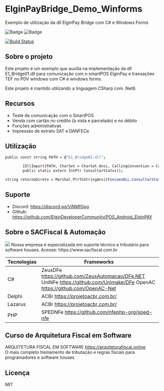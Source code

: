 # ElginPayBridge_Demo_Winforms
Exemplo de utilização da dll ElginPay Bridge com C# e Windows Forms

![Badge](https://img.shields.io/static/v1?label=csharp&message=language&color=blue&style=for-the-badge&logo=csharp)
![Badge](https://img.shields.io/static/v1?label=.net6&message=framework&color=blue&style=for-the-badge&logo=.net)

[![Build Status](https://travis-ci.org/joemccann/dillinger.svg?branch=master)](https://travis-ci.org/joemccann/dillinger)

## Sobre o projeto 
  Este projeto é um exemplo que auxilia na implementação da dll E1_Bridge01.dll para comunicação com o smartPOS ElginPay e transações TEF no PDV windows com C# e windows forms.

Este projeto é mantido utilizando a linguagem CSharp com .Net6. 

## Recursos

- Teste de comunicação com o SmartPOS
- Venda com cartão no crédito (à vista e parcelado) e no débito
- Funções administrativas
- Impressão de extrato SAT e DANFECe


## Utilização
```sh
public const string PATH = @"E1_Bridge01.dll";

        [DllImport(PATH, CharSet = CharSet.Ansi, CallingConvention = CallingConvention.StdCall)]
        public static extern IntPtr ConsultarStatus();

string retornoDireto = Marshal.PtrToStringAnsi(FuncoesDLL.ConsultarStatus());
```

## Suporte

- Discord: https://discord.gg/VjNMfGpg
- Github: https://github.com/ElginDeveloperCommunity/POS_Android_ElginPAY

## Sobre o SACFiscal & Automação
<img src="https://www.sacfiscal.com.br/biosac64.png">
Nossa empresa é especializada em suporte técnico e tributário para software houses.
Acesse: https://www.sacfiscal.com.br

| Tecnologias | Frameworks |
| ------ | ------ |
| C# | ZeusDFe <https://github.com/ZeusAutomacao/DFe.NET> UniNFe <https://github.com/Unimake/DFe> OpenAC <https://github.com/OpenAC-Net> |
| Delphi | ACBr <https://projetoacbr.com.br/> |
| Lazarus | ACBr <https://projetoacbr.com.br/> |
| PHP | SPEDNFe <https://github.com/nfephp-org/sped-nfe> |


## Curso de Arquitetura Fiscal em Software
ARQUITETURA FISCAL EM SOFTWARE <https://arquiteturafiscal.online>
<br>O mais completo treinamento de tributação e regras fiscais para programadores e software houses

## Licença

MIT

